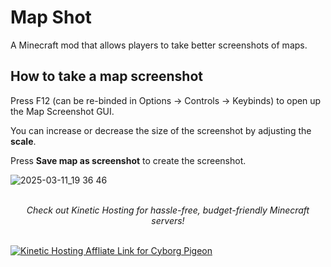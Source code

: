 # Map Shot

A Minecraft mod that allows players to take better screenshots of maps.

## How to take a map screenshot

Press F12 (can be re-binded in Options -> Controls -> Keybinds) to open up the Map Screenshot GUI.

You can increase or decrease the size of the screenshot by adjusting the **scale**. 

Press **Save map as screenshot** to create the screenshot. 

![2025-03-11_19 36 46](https://github.com/user-attachments/assets/5f8414b9-d41a-4b77-be83-10ce6dbff58f)

<br>
<center><i>Check out Kinetic Hosting for hassle-free, budget-friendly Minecraft servers!</i></center>
<br>

[![Kinetic Hosting Affliate Link for Cyborg Pigeon](https://i.imgur.com/OVfuXg1.png)](https://client.kinetichosting.net/aff.php?aff=587)



